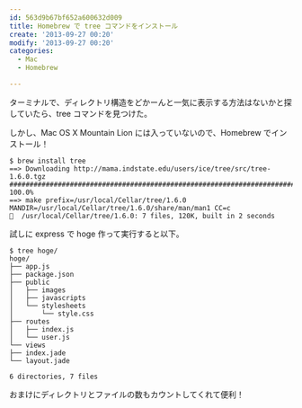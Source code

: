 ```yaml
---
id: 563d9b67bf652a600632d009
title: Homebrew で tree コマンドをインストール
create: '2013-09-27 00:20'
modify: '2013-09-27 00:20'
categories:
  - Mac
  - Homebrew

---
```


ターミナルで、ディレクトリ構造をどかーんと一気に表示する方法はないかと探していたら、tree コマンドを見つけた。

しかし、Mac OS X Mountain Lion には入っていないので、Homebrew でインストール！

<!-- more -->

    $ brew install tree
    ==> Downloading http://mama.indstate.edu/users/ice/tree/src/tree-1.6.0.tgz
    ######################################################################## 100.0%
    ==> make prefix=/usr/local/Cellar/tree/1.6.0 MANDIR=/usr/local/Cellar/tree/1.6.0/share/man/man1 CC=c
    🍺  /usr/local/Cellar/tree/1.6.0: 7 files, 120K, built in 2 seconds

試しに express で hoge 作って実行すると以下。

    $ tree hoge/
    hoge/
    ├── app.js
    ├── package.json
    ├── public
    │   ├── images
    │   ├── javascripts
    │   └── stylesheets
    │       └── style.css
    ├── routes
    │   ├── index.js
    │   └── user.js
    └── views
    ├── index.jade
    └── layout.jade

    6 directories, 7 files

おまけにディレクトリとファイルの数もカウントしてくれて便利！
